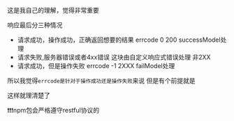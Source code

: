 这是我自己的理解，觉得非常重要

响应最后分三种情况

- 请求成功，操作成功，正确返回想要的结果 errcode 0 200 successModel处理
- 请求失败,服务器错误或者4xx错误 这块由自定义响应式错误处理  非2XX
- 请求成功，但是操作失败 errcode -1 2XXX failModel处理

所以我觉得`errcode是针对于操作成功还是操作失败`来说
但是有个前提就是


这样就理清楚了



❗️❗️❗️npm包会严格遵守restful协议的